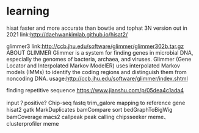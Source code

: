 # learning
hisat
faster and more accurate than bowtie and tophat
3N version out in 2021
link:http://daehwankimlab.github.io/hisat2/

glimmer3 
link:http://ccb.jhu.edu/software/glimmer/glimmer302b.tar.gz
ABOUT GLIMMER
Glimmer is a system for finding genes in microbial DNA, especially the genomes of bacteria, archaea, and viruses. Glimmer (Gene Locator and Interpolated Markov ModelER) uses interpolated Markov models (IMMs) to identify the coding regions and distinguish them from noncoding DNA. 
usage:http://ccb.jhu.edu/software/glimmer/index.shtml

finding repetitive sequence
https://www.jianshu.com/p/05dea4c1ada4

input？positive?
Chip-seq
fastq
trim_galore
mapping to reference gene
hisat2
gatk MarkDuplicates
bamCompare
sort
bedGraphToBigWig
bamCoverage
macs2 callpeak
peak calling 
chipsseeker meme、
clusterprofiler
meme
